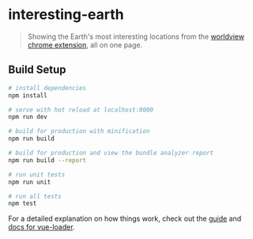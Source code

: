 # interesting-earth

> Showing the Earth's most interesting locations from the [worldview chrome extension](https://chrome.google.com/webstore/detail/worldview/aflbpeobpgdpibcfhkkjhaonbbpkmefg), all on one page.

## Build Setup

``` bash
# install dependencies
npm install

# serve with hot reload at localhost:8080
npm run dev

# build for production with minification
npm run build

# build for production and view the bundle analyzer report
npm run build --report

# run unit tests
npm run unit

# run all tests
npm test
```

For a detailed explanation on how things work, check out the [guide](http://vuejs-templates.github.io/webpack/) and [docs for vue-loader](http://vuejs.github.io/vue-loader).
